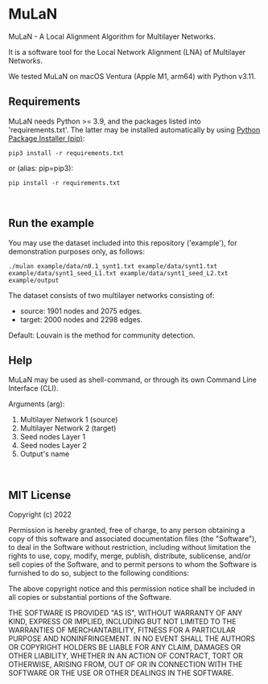 # MuLaN
MuLaN - A Local Alignment Algorithm for Multilayer Networks.

It is a software tool for the Local Network Alignment (LNA) of Multilayer Networks.

We tested MuLaN on macOS Ventura (Apple M1, arm64) with Python v3.11.

## Requirements
MuLaN needs Python >= 3.9, and the packages listed into 'requirements.txt'. The latter may be installed automatically by using [Python Package Installer (pip)](https://pip.pypa.io/en/stable/):

```
pip3 install -r requirements.txt
```

or (alias: pip=pip3):

```
pip install -r requirements.txt
```
<br />

## Run the example
You may use the dataset included into this repository ('example'), for demonstration purposes only, as follows:

```
./mulan example/data/n0.1_synt1.txt example/data/synt1.txt example/data/synt1_seed_L1.txt example/data/synt1_seed_L2.txt example/output
```

The dataset consists of two multilayer networks consisting of:
- source: 1901 nodes and 2075 edges.
- target: 2000 nodes and 2298 edges.

Default: Louvain is the method for community detection.

## Help
MuLaN may be used as shell-command, or through its own Command Line Interface (CLI).

Arguments (arg):
1) Multilayer Network 1 (source)
2) Multilayer Network 2 (target)
3) Seed nodes Layer 1
4) Seed nodes Layer 2
5) Output's name

<br />

## MIT License

Copyright (c) 2022

Permission is hereby granted, free of charge, to any person obtaining a copy
of this software and associated documentation files (the "Software"), to deal
in the Software without restriction, including without limitation the rights
to use, copy, modify, merge, publish, distribute, sublicense, and/or sell
copies of the Software, and to permit persons to whom the Software is
furnished to do so, subject to the following conditions:

The above copyright notice and this permission notice shall be included in all
copies or substantial portions of the Software.

THE SOFTWARE IS PROVIDED "AS IS", WITHOUT WARRANTY OF ANY KIND, EXPRESS OR
IMPLIED, INCLUDING BUT NOT LIMITED TO THE WARRANTIES OF MERCHANTABILITY,
FITNESS FOR A PARTICULAR PURPOSE AND NONINFRINGEMENT. IN NO EVENT SHALL THE
AUTHORS OR COPYRIGHT HOLDERS BE LIABLE FOR ANY CLAIM, DAMAGES OR OTHER
LIABILITY, WHETHER IN AN ACTION OF CONTRACT, TORT OR OTHERWISE, ARISING FROM,
OUT OF OR IN CONNECTION WITH THE SOFTWARE OR THE USE OR OTHER DEALINGS IN THE
SOFTWARE.
